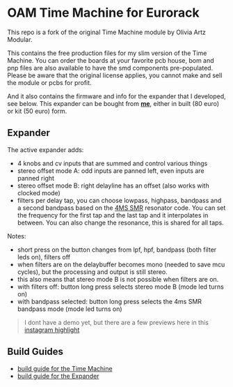 # OAM Time Machine for Eurorack

This repo is a fork of the original Time Machine module by Olivia Artz Modular.

This contains the free production files for my slim version of the Time Machine. You can order the boards at your favorite pcb house, bom and pnp files are also available to have the smd components pre-populated. Please be aware that the original license applies, you cannot make and sell the module or pcbs for profit.

And it also contains the firmware and info for the expander that I developed, see below. This expander can be bought from [**me**](https://www.timorozendal.com/tm "me"), either in built (80 euro) or kit (50 euro) form.

## Expander

The active expander adds:
- 4 knobs and cv inputs that are summed and control various things
- stereo offset mode A: odd inputs are panned left, even inputs are panned right
- stereo offset mode B: right delayline has an offset  (also works with clocked mode)
- filters per delay tap, you can choose lowpass, highpass, bandpass and a second bandpass based on the [4MS SMR](https://github.com/4ms/smr/ "4MS SMR") resonator code. You can set the frequency for the first tap and the last tap and it interpolates in between. You can also change the resonance, this is shared for all taps.

Notes:
- short press on the button changes from lpf, hpf, bandpass (both filter leds on), filters off
- when filters are on the delaybuffer becomes mono (needed to save mcu cycles), but the processing and output is still stereo. 
- this also means that stereo mode B is not possible when filters are on.
- with filters off: button long press selects stereo mode B (mode led turns on)
- with bandpass selected: button long press selects the 4ms SMR bandpass mode (mode led turns on)

> I dont have a demo yet, but there are a few previews here in this [instagram highlight](https://www.instagram.com/stories/highlights/18056328476151964/ "instagram highlight")

## Build Guides

- [build guide for the Time Machine](https://docs.google.com/document/d/1G_HOQXmf1HoXMm5cSpaifYvIs_M4wRFkRdWh4EDtrFA/edit?usp=sharing "build guide for the Time Machine")
- [build guide for the Expander](https://docs.google.com/document/d/1udGyIOVuIUEM14i1okJZ_7YuLo60VQ1YnfsVe5B10nA/edit?usp=sharing "build guide for the Expander")
